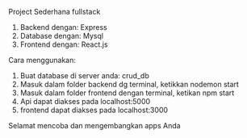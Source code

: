 Project Sederhana fullstack
1. Backend dengan: Express
2. Database dengan: Mysql
3. Frontend dengan: React.js

Cara menggunakan:
1. Buat database di server anda: crud_db
2. Masuk dalam folder backend dg terminal, ketikkan nodemon start
3. Masuk dalam folder frontend dengan terminal, ketikan npm start
4. Api dapat diakses pada localhost:5000
5. frontend dapat diakses pada localhost:3000

Selamat mencoba dan mengembangkan apps Anda